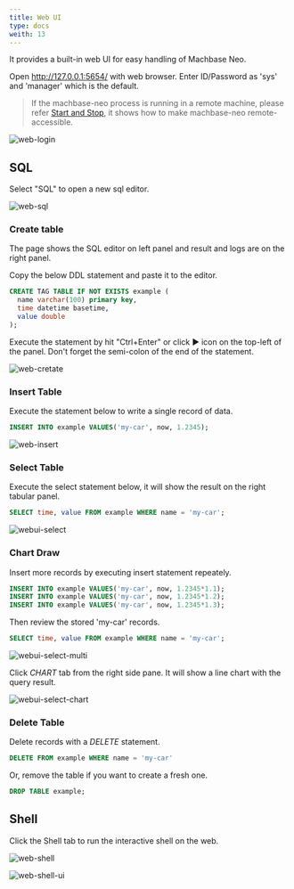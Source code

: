 ```yaml
---
title: Web UI
type: docs
weith: 13
---
```


It provides a built-in web UI for easy handling of Machbase Neo.

Open http://127.0.0.1:5654/ with web browser. Enter ID/Password as 'sys' and 'manager' which is the default.

> If the machbase-neo process is running in a remote machine, please refer [Start and Stop](./30.start-stop.md), it shows how to make machbase-neo remote-accessible.

![web-login](/images/web-login.png)

## SQL

Select "SQL" to open a new sql editor.

![web-sql](/images/web-sql-pick.png)

### Create table

The page shows the SQL editor on left panel and result and logs are on the right panel.

Copy the below DDL statement and paste it to the editor.

```sql
CREATE TAG TABLE IF NOT EXISTS example (
  name varchar(100) primary key,
  time datetime basetime,
  value double
);
```

Execute the statement by hit "Ctrl+Enter" or click ▶︎ icon on the top-left of the panel. Don't forget the semi-colon of the end of the statement.

![web-cretate](/images/web-cretable.png)

### Insert Table

Execute the statement below to write a single record of data.

```sql
INSERT INTO example VALUES('my-car', now, 1.2345);
```

![web-insert](/images/web-insert.png)

### Select Table

Execute the select statement below, it will show the result on the right tabular panel.

```sql
SELECT time, value FROM example WHERE name = 'my-car';
```

![webui-select](/images/web-select.png)

### Chart Draw

Insert more records by executing insert statement repeately.

```sql
INSERT INTO example VALUES('my-car', now, 1.2345*1.1);
INSERT INTO example VALUES('my-car', now, 1.2345*1.2);
INSERT INTO example VALUES('my-car', now, 1.2345*1.3);
```

Then review the stored 'my-car' records.

```sql
SELECT time, value FROM example WHERE name = 'my-car';
```
![webui-select-multi](/images/web-select-multi.png)

Click *CHART* tab from the right side pane. It will show a line chart with the query result.

![webui-select-chart](/images/web-select-chart.jpg)

### Delete Table

Delete records with a *DELETE* statement.

```sql
DELETE FROM example WHERE name = 'my-car'
```

Or, remove the table if you want to create a fresh one.

```sql
DROP TABLE example;
```

## Shell

Click the Shell tab to run the interactive shell on the web.

![web-shell](/images/web-shell-pick.png)

![web-shell-ui](/images/web-shell-ui.png)
